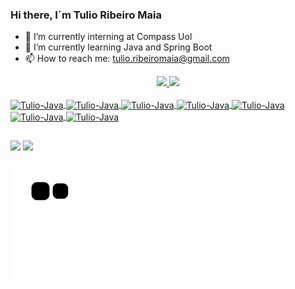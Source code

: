 ### Hi there, I´m Tulio Ribeiro Maia

- 🔭 I’m currently interning at Compass Uol
- 🌱 I’m currently learning Java and Spring Boot
- 📫 How to reach me: tulio.ribeiromaia@gmail.com

<div align="center">
  <a href="https://github.com/tulioribeiromaia">
  <img width="42%" src="https://github-readme-stats.vercel.app/api?username=tulioribeiromaia&show_icons=true&theme=algolia&include_all_commits=true&count_private=true"/>
  <img width="50%" src="https://github-readme-stats.vercel.app/api/top-langs/?username=tulioribeiromaia&layout=compact&langs_count=7&theme=algolia"/>
</div>

<div style="display: inline_block"><br>
<img align="center" alt="Tulio-Java" height="40" width="70" src="https://img.shields.io/badge/HTML5-E34F26?style=for-the-badge&logo=html5&logoColor=white">
<img align="center" alt="Tulio-Java" height="40" width="70" src="https://img.shields.io/badge/JavaScript-F7DF1E?style=for-the-badge&logo=javascript&logoColor=black">
<img align="center" alt="Tulio-Java" height="40" width="70" src="https://img.shields.io/badge/CSS3-1572B6?style=for-the-badge&logo=css3&logoColor=white">
<img align="center" alt="Tulio-Java" height="40" width="70" src="https://img.shields.io/badge/Bootstrap-563D7C?style=for-the-badge&logo=bootstrap&logoColor=white">
<img align="center" alt="Tulio-Java" height="40" width="70" src="https://img.shields.io/badge/Java-ED8B00?style=for-the-badge&logo=java&logoColor=white">
<img align="center" alt="Tulio-Java" height="40" width="70" src="https://img.shields.io/badge/Spring-6DB33F?style=for-the-badge&logo=spring&logoColor=white">
<img align="center" alt="Tulio-Java" height="40" width="70" src="https://img.shields.io/badge/MySQL-00000F?style=for-the-badge&logo=mysql&logoColor=white">
</div>

##

<div>
<a href = "mailto:contatotulio.ribeiromaia@gmail.com"><img src="https://img.shields.io/badge/-Gmail-%23333?style=for-the-badge&logo=gmail&logoColor=white" target="_blank"></a>
<a href="https://www.linkedin.com/in/tulioribeiromaia" target="_blank"><img src="https://img.shields.io/badge/-LinkedIn-%230077B5?style=for-the-badge&logo=linkedin&logoColor=white" target="_blank"></a>
</div>

![Snake animation](https://github.com/tulioribeiromaia/tulioribeiromaia/blob/output/github-contribution-grid-snake.svg)
